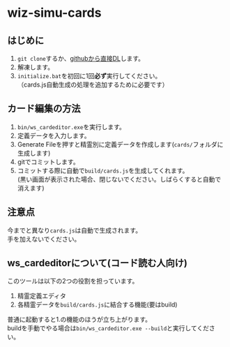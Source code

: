 ﻿# wiz-simu-cards
## はじめに
1. ```git clone```するか、[githubから直接DL](https://github.com/Arika0093/wiz_simu_cards/archive/master.zip)します。  
2. 解凍します。  
3. ```initialize.bat```を初回に1回**必ず**実行してください。  
（cards.js自動生成の処理を追加するために必要です）  

## カード編集の方法
1. ```bin/ws_cardeditor.exe```を実行します。
2. 定義データを入力します。
3. Generate Fileを押すと精霊別に定義データを作成します(```cards/```フォルダに生成します)
4. gitでコミットします。
5. コミットする際に自動で```build/cards.js```を生成してくれます。  
(黒い画面が表示された場合、閉じないでください。しばらくすると自動で消えます)

## 注意点
今までと異なり```cards.js```は自動で生成されます。  
手を加えないでください。

## ws_cardeditorについて(コード読む人向け)
このツールは以下の2つの役割を担っています。  
1. 精霊定義エディタ
2. 各精霊データを```build/cards.js```に結合する機能(要はbuild)

普通に起動すると1.の機能のほうが立ち上がります。  
buildを手動でやる場合は```bin/ws_cardeditor.exe --build```と実行してください。 